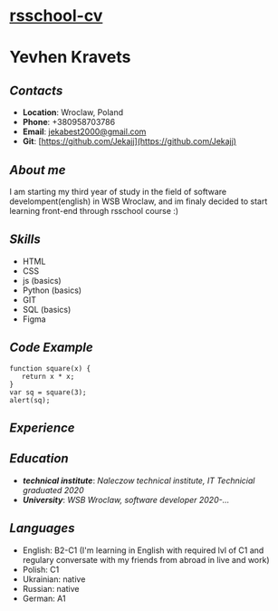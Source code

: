 [rsschool-cv]([rsschool-cv/](https://jekajj.github.io/rsschool-cv/))
===

# Yevhen Kravets


## ***Contacts***


* **Location**: Wroclaw, Poland
* **Phone**: +380958703786
* **Email**: jekabest2000@gmail.com
* **Git**: [https://github.com/Jekajj](https://github.com/Jekajj)

## ***About me***
I am starting my third year of study in the field of software develompent(english) in WSB Wroclaw, and im finaly decided to start learning front-end through rsschool course :)

## ***Skills***

* HTML
* CSS
* js (basics)
* Python (basics)
* GIT   
* SQL (basics)
* Figma

## ***Code Example***

```
function square(x) {
   return x * x;
}
var sq = square(3); 
alert(sq);
```
## ***Experience***

## ***Education***
* ***technical institute***: *Naleczow technical institute, IT Technicial graduated 2020*
* ***University***: *WSB Wroclaw, software developer 2020-...*

## ***Languages***
* English: B2-C1 (I'm learning in English with required lvl of C1 and regulary conversate with my friends from abroad in live and work)
* Polish: C1
* Ukrainian: native
* Russian: native
* German: A1
